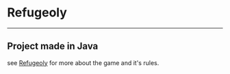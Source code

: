 # Refugeoly
-----------------------
## Project made in Java
see [Refugeoly](https://www.refugeoly.org/) for more about the game and it's rules.
